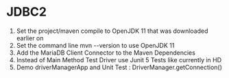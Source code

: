 # JDBC2
1. Set the project/maven compile to OpenJDK 11 that was downloaded earlier on
2. Set the command line mvn --version to use OpenJDK 11
3. Add the MariaDB Client Connector to the Maven Dependencies
4. Instead of Main Method Test Driver use Junit 5 Tests like currently in HD
5. Demo driverManagerApp and Unit Test : DriverManager.getConnection()
